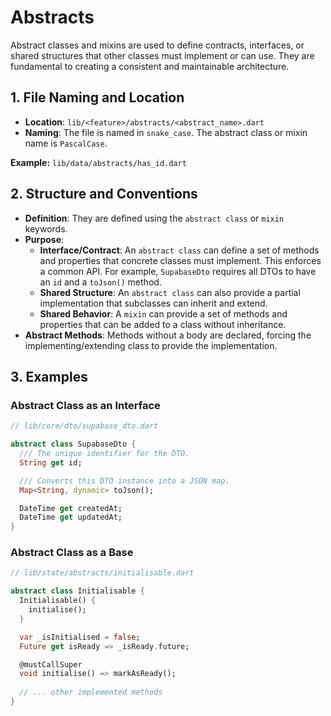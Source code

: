 # Abstracts

Abstract classes and mixins are used to define contracts, interfaces, or shared structures that other classes must implement or can use. They are fundamental to creating a consistent and maintainable architecture.

## 1. File Naming and Location

-   **Location**: `lib/<feature>/abstracts/<abstract_name>.dart`
-   **Naming**: The file is named in `snake_case`. The abstract class or mixin name is `PascalCase`.

**Example:** `lib/data/abstracts/has_id.dart`

## 2. Structure and Conventions

-   **Definition**: They are defined using the `abstract class` or `mixin` keywords.
-   **Purpose**:
    -   **Interface/Contract**: An `abstract class` can define a set of methods and properties that concrete classes must implement. This enforces a common API. For example, `SupabaseDto` requires all DTOs to have an `id` and a `toJson()` method.
    -   **Shared Structure**: An `abstract class` can also provide a partial implementation that subclasses can inherit and extend.
    -   **Shared Behavior**: A `mixin` can provide a set of methods and properties that can be added to a class without inheritance.
-   **Abstract Methods**: Methods without a body are declared, forcing the implementing/extending class to provide the implementation.

## 3. Examples

### Abstract Class as an Interface

```dart
// lib/core/dto/supabase_dto.dart

abstract class SupabaseDto {
  /// The unique identifier for the DTO.
  String get id;

  /// Converts this DTO instance into a JSON map.
  Map<String, dynamic> toJson();

  DateTime get createdAt;
  DateTime get updatedAt;
}
```

### Abstract Class as a Base

```dart
// lib/state/abstracts/initialisable.dart

abstract class Initialisable {
  Initialisable() {
    initialise();
  }

  var _isInitialised = false;
  Future get isReady => _isReady.future;

  @mustCallSuper
  void initialise() => markAsReady();
  
  // ... other implemented methods
}
```